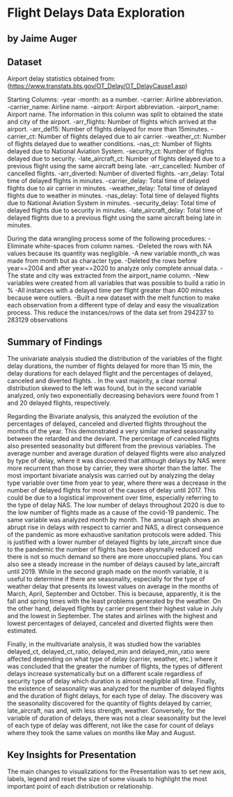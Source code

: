 # Flight Delays Data Exploration
## by Jaime Auger


## Dataset

Airport delay statistics obtained from: (https://www.transtats.bts.gov/OT_Delay/OT_DelayCause1.asp)

Starting Columns:
-year
-month: as a number.
-carrier: Airline abbreviation.
-carrier_name: Airline name.
-airport: Airport abbreviation.
-airport_name: Airport name. The information in this column was split to obtained the state and city of the airport.
-arr_flights: Number of flights which arrived at the airport.
-arr_del15: Number of flights delayed for more than 15minutes.
-carrier_ct: Number of flights delayed due to air carrier.
-weather_ct: Number of flights delayed due to weather conditions.
-nas_ct: Number of flights delayed due to National Aviation System.
-security_ct: Number of flights delayed due to security.
-late_aircraft_ct: Number of flights delayed due to a previous flight using the same aircraft being late.
-arr_cancelled: Number of cancelled flights.
-arr_diverted: Number of diverted flights.
-arr_delay: Total time of delayed flights in minutes.
-carrier_delay: Total time of delayed flights due to air carrier in minutes.
-weather_delay: Total time of delayed flights due to weather in minutes.
-nas_delay: Total time of delayed flights due to National Aviation System in minutes.
-security_delay: Total time of delayed flights due to security in minutes.
-late_aircraft_delay: Total time of delayed flights due to a previous flight using the same aircraft being late in minutes.

During the data wrangling process some of the following procedures:
-Eliminate white-spaces from column names.
-Deleted the rows with NA values because its quantity was negligible.
-A new variable month_ch was made from month but as character type.
-Deleted the rows before year==2004 and after year==2020 to analyze only complete annual data.
-The state and city was extracted from the airport_name column.
-New variables were created from all variables that was possible to build a ratio in %
-All instances with a delayed time per flight greater than 400 minutes because were outliers.
-Built a new dataset with the melt function to make each observation from a different type of delay and easy the visualization process.
This reduce the instances/rows of the data set from 294237 to 283129 observations


## Summary of Findings

The univariate analysis studied the distribution of the variables of the flight delay durations, the number of flights delayed for more than 15 min, the delay durations for each delayed flight and the percentages of delayed, canceled and diverted flights. . In the vast majority, a clear normal distribution skewed to the left was found, but in the second variable analyzed, only two exponentially decreasing behaviors were found from 1 and 20 delayed flights, respectively.

Regarding the Bivariate analysis, this analyzed the evolution of the percentages of delayed, canceled and diverted flights throughout the months of the year. This demonstrated a very similar marked seasonality between the retarded and the deviant. The percentage of canceled flights also presented seasonality but different from the previous variables. The average number and average duration of delayed flights were also analyzed by type of delay, where it was discovered that although delays by NAS were more recurrent than those by carrier, they were shorter than the latter. The most important bivariate analysis was carried out by analyzing the delay type variable over time from year to year, where there was a decrease in the number of delayed flights for most of the causes of delay until 2017. This could be due to a logistical improvement over time, especially referring to the type of delay NAS. The low number of delays throughout 2020 is due to the low number of flights made as a cause of the covid-19 pandemic. The same variable was analyzed month by month. The annual graph shows an abrupt rise in delays with respect to carrier and NAS, a direct consequence of the pandemic as more exhaustive sanitation protocols were added. This is justified with a lower number of delayed flights by late_aircraft since due to the pandemic the number of flights has been abysmally reduced and there is not so much demand so there are more unoccupied plans. You can also see a steady increase in the number of delays caused by late_aircraft until 2019. While in the second graph made on the month variable, it is useful to determine if there are seasonality, especially for the type of weather delay that presents its lowest values ​​on average in the months of March, April, September and October. This is because, apparently, it is the fall and spring times with the least problems generated by the weather. On the other hand, delayed flights by carrier present their highest value in July and the lowest in September. The states and airlines with the highest and lowest percentages of delayed, canceled and diverted flights were then estimated.

Finally, in the multivariate analysis, it was studied how the variables delayed_ct, delayed_ct_ratio, delayed_min and delayed_min_ratio were affected depending on what type of delay (carrier, weather, etc.) where it was concluded that the greater the number of flights, the types of different delays increase systematically but on a different scale regardless of security type of delay which duration is almost negligible all time. Finally, the existence of seasonality was analyzed for the number of delayed flights and the duration of flight delays, for each type of delay. The discovery was the seasonality discovered for the quantity of flights delayed by carrier, late_aircraft, nas and, with less strength, weather. Conversely, for the variable of duration of delays, there was not a clear seasonality but the level of each type of delay was different, not like the case for count of delays where they took the same values ​​on months like May and August.

## Key Insights for Presentation

The main changes to visualizations for the Presentation was to set new axis, labels, legend and reset the size of some visuals to highlight the most important point of each distribution or relationship.
